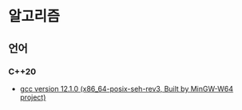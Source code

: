 # 알고리즘
## 언어
### C++20
- [gcc version 12.1.0 (x86_64-posix-seh-rev3, Built by MinGW-W64 project)](https://github.com/niXman/mingw-builds-binaries/releases/tag/12.1.0-rt_v10-rev3)